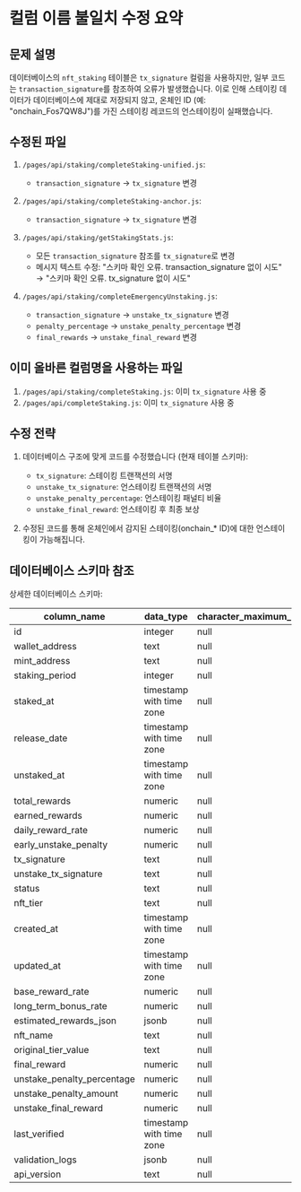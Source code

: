 # 컬럼 이름 불일치 수정 요약

## 문제 설명

데이터베이스의 `nft_staking` 테이블은 `tx_signature` 컬럼을 사용하지만, 일부 코드는 `transaction_signature`를 참조하여 오류가 발생했습니다. 이로 인해 스테이킹 데이터가 데이터베이스에 제대로 저장되지 않고, 온체인 ID (예: "onchain_Fos7QW8J")를 가진 스테이킹 레코드의 언스테이킹이 실패했습니다.

## 수정된 파일

1. `/pages/api/staking/completeStaking-unified.js`:
   - `transaction_signature` → `tx_signature` 변경

2. `/pages/api/staking/completeStaking-anchor.js`:
   - `transaction_signature` → `tx_signature` 변경

3. `/pages/api/staking/getStakingStats.js`:
   - 모든 `transaction_signature` 참조를 `tx_signature`로 변경
   - 메시지 텍스트 수정: "스키마 확인 오류. transaction_signature 없이 시도" → "스키마 확인 오류. tx_signature 없이 시도"

4. `/pages/api/staking/completeEmergencyUnstaking.js`:
   - `transaction_signature` → `unstake_tx_signature` 변경
   - `penalty_percentage` → `unstake_penalty_percentage` 변경
   - `final_rewards` → `unstake_final_reward` 변경

## 이미 올바른 컬럼명을 사용하는 파일

1. `/pages/api/staking/completeStaking.js`: 이미 `tx_signature` 사용 중
2. `/pages/api/completeStaking.js`: 이미 `tx_signature` 사용 중

## 수정 전략

1. 데이터베이스 구조에 맞게 코드를 수정했습니다 (현재 테이블 스키마):
   - `tx_signature`: 스테이킹 트랜잭션의 서명
   - `unstake_tx_signature`: 언스테이킹 트랜잭션의 서명
   - `unstake_penalty_percentage`: 언스테이킹 패널티 비율
   - `unstake_final_reward`: 언스테이킹 후 최종 보상

2. 수정된 코드를 통해 온체인에서 감지된 스테이킹(onchain_* ID)에 대한 언스테이킹이 가능해집니다.

## 데이터베이스 스키마 참조

상세한 데이터베이스 스키마:

| column_name                | data_type                | character_maximum_length | is_nullable |
| -------------------------- | ------------------------ | ------------------------ | ----------- |
| id                         | integer                  | null                     | NO          |
| wallet_address             | text                     | null                     | NO          |
| mint_address               | text                     | null                     | NO          |
| staking_period             | integer                  | null                     | NO          |
| staked_at                  | timestamp with time zone | null                     | NO          |
| release_date               | timestamp with time zone | null                     | NO          |
| unstaked_at                | timestamp with time zone | null                     | YES         |
| total_rewards              | numeric                  | null                     | NO          |
| earned_rewards             | numeric                  | null                     | YES         |
| daily_reward_rate          | numeric                  | null                     | NO          |
| early_unstake_penalty      | numeric                  | null                     | YES         |
| tx_signature               | text                     | null                     | NO          |
| unstake_tx_signature       | text                     | null                     | YES         |
| status                     | text                     | null                     | NO          |
| nft_tier                   | text                     | null                     | NO          |
| created_at                 | timestamp with time zone | null                     | YES         |
| updated_at                 | timestamp with time zone | null                     | YES         |
| base_reward_rate           | numeric                  | null                     | YES         |
| long_term_bonus_rate       | numeric                  | null                     | YES         |
| estimated_rewards_json     | jsonb                    | null                     | YES         |
| nft_name                   | text                     | null                     | YES         |
| original_tier_value        | text                     | null                     | YES         |
| final_reward               | numeric                  | null                     | YES         |
| unstake_penalty_percentage | numeric                  | null                     | YES         |
| unstake_penalty_amount     | numeric                  | null                     | YES         |
| unstake_final_reward       | numeric                  | null                     | YES         |
| last_verified              | timestamp with time zone | null                     | YES         |
| validation_logs            | jsonb                    | null                     | YES         |
| api_version                | text                     | null                     | YES         |